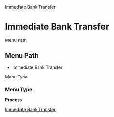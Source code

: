 
Immediate Bank Transfer
# Immediate Bank Transfer



Menu Path
## Menu Path



- Immediate Bank Transfer

Menu Type
### Menu Type

**Process**


[Immediate Bank Transfer](../../functional-guide/process/process-immediatebanktransfer.md)
